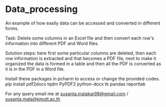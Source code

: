 # Data_processing
An example of how easily data can be accessed and converted in different forms.

Task: Delete some columns in an Excel file and then convert each row's information into different PDF and Word files.

Solution steps: here first some particular columns are deleted, then each row information is extracted and that becomes a PDF file, next to make it organized the data is formed in a table and then all the PDF is converted as it is in the PDF in a Word file. 

Install these packages in pcharm to access or change the provided codes.
pip install pdf2docx tqdm PyPDF2 python-docx tk pandas reportlab

For any query email me at susanta.malakar98@gmail.com / susanta.mala@kmutt.ac.th
